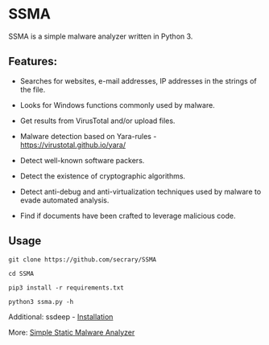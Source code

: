 # SSMA

SSMA is a simple malware analyzer written in Python 3. 
## Features:
* Searches for websites, e-mail addresses, IP addresses in the strings of the file.

* Looks for Windows functions commonly used by malware.

* Get results from VirusTotal and/or upload files.

* Malware detection based on Yara-rules - https://virustotal.github.io/yara/

* Detect well-known software packers.

* Detect the existence of cryptographic algorithms.

* Detect anti-debug and anti-virtualization techniques used by malware to evade automated analysis.

* Find if documents have been crafted to leverage malicious code.


## Usage
```
git clone https://github.com/secrary/SSMA

cd SSMA

pip3 install -r requirements.txt

python3 ssma.py -h
```
Additional:
  ssdeep - [Installation](https://python-ssdeep.readthedocs.io/en/latest/installation.html)

More: [Simple Static Malware Analyzer](https://secrary.com/SSMA)
